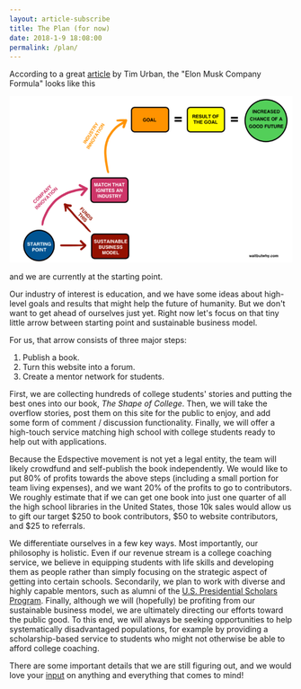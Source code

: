 ```yaml
---
layout: article-subscribe
title: The Plan (for now)
date: 2018-1-9 18:08:00
permalink: /plan/
---
```


According to a great <a href="https://waitbutwhy.com/2017/04/neuralink.html#part4" target="_blank">article</a> by Tim Urban, the "Elon Musk Company Formula" looks like this

<img src="/img/elon-company-formula.png" class="article-img"/>

and we are currently at the starting point.

Our industry of interest is education, and we have some ideas about high-level goals and results that might help the future of humanity. But we don't want to get ahead of ourselves just yet. Right now let's focus on that tiny little arrow between starting point and sustainable business model.

For us, that arrow consists of three major steps:
1. Publish a book.
2. Turn this website into a forum.
3. Create a mentor network for students.

First, we are collecting hundreds of college students' stories and putting the best ones into our book, _The Shape of College_. Then, we will take the overflow stories, post them on this site for the public to enjoy, and add some form of comment / discussion functionality. Finally, we will offer a high-touch service matching high school with college students ready to help out with applications.

Because the Edspective movement is not yet a legal entity, the team will likely crowdfund and self-publish the book independently. We would like to put 80% of profits towards the above steps (including a small portion for team living expenses), and we want 20% of the profits to go to contributors. We roughly estimate that if we can get one book into just one quarter of all the high school libraries in the United States, those 10k sales would allow us to gift our target $250 to book contributors, $50 to website contributors, and $25 to referrals.

We differentiate ourselves in a few key ways. Most importantly, our philosophy is holistic. Even if our revenue stream is a college coaching service, we believe in equipping students with life skills and developing them as people rather than simply focusing on the strategic aspect of getting into certain schools. Secondarily, we plan to work with diverse and highly capable mentors, such as alumni of the <a href="https://en.wikipedia.org/wiki/Presidential_Scholars_Program" target="_blank">U.S. Presidential Scholars Program</a>. Finally, although we will (hopefully) be profiting from our sustainable business model, we are ultimately directing our efforts toward the public good. To this end, we will always be seeking opportunities to help systematically disadvantaged populations, for example by providing a scholarship-based service to students who might not otherwise be able to afford college coaching.

There are some important details that we are still figuring out, and we would love your <a href="/feedback" target="_blank">input</a> on anything and everything that comes to mind!
